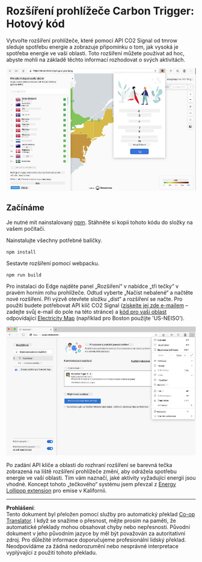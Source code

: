 <!--
CO_OP_TRANSLATOR_METADATA:
{
  "original_hash": "3f5e6821e0febccfc5d05e7c944d9e3d",
  "translation_date": "2025-08-28T03:47:16+00:00",
  "source_file": "5-browser-extension/solution/translation/README.ja.md",
  "language_code": "cs"
}
-->
# Rozšíření prohlížeče Carbon Trigger: Hotový kód

Vytvořte rozšíření prohlížeče, které pomocí API CO2 Signal od tmrow sleduje spotřebu energie a zobrazuje připomínku o tom, jak vysoká je spotřeba energie ve vaší oblasti. Toto rozšíření můžete používat ad hoc, abyste mohli na základě těchto informací rozhodovat o svých aktivitách.

![snímek obrazovky rozšíření](../../../../../translated_images/extension-screenshot.0e7f5bfa110e92e3875e1bc9405edd45a3d2e02963e48900adb91926a62a5807.cs.png)

## Začínáme

Je nutné mít nainstalovaný [npm](https://npmjs.com). Stáhněte si kopii tohoto kódu do složky na vašem počítači.

Nainstalujte všechny potřebné balíčky.

```
npm install
```

Sestavte rozšíření pomocí webpacku.

```
npm run build
```

Pro instalaci do Edge najděte panel „Rozšíření“ v nabídce „tři tečky“ v pravém horním rohu prohlížeče. Odtud vyberte „Načíst nebalené“ a načtěte nové rozšíření. Při výzvě otevřete složku „dist“ a rozšíření se načte. Pro použití budete potřebovat API klíč CO2 Signal ([získejte jej zde e-mailem](https://www.co2signal.com/) – zadejte svůj e-mail do pole na této stránce) a [kód pro vaši oblast](http://api.electricitymap.org/v3/zones) odpovídající [Electricity Map](https://www.electricitymap.org/map) (například pro Boston použijte 'US-NEISO').

![instalace](../../../../../translated_images/install-on-edge.78634f02842c48283726c531998679a6f03a45556b2ee99d8ff231fe41446324.cs.png)

Po zadání API klíče a oblasti do rozhraní rozšíření se barevná tečka zobrazená na liště rozšíření prohlížeče změní, aby odrážela spotřebu energie ve vaší oblasti. Tím vám naznačí, jaké aktivity vyžadující energii jsou vhodné. Koncept tohoto „tečkového“ systému jsem převzal z [Energy Lollipop extension](https://energylollipop.com/) pro emise v Kalifornii.

---

**Prohlášení**:  
Tento dokument byl přeložen pomocí služby pro automatický překlad [Co-op Translator](https://github.com/Azure/co-op-translator). I když se snažíme o přesnost, mějte prosím na paměti, že automatické překlady mohou obsahovat chyby nebo nepřesnosti. Původní dokument v jeho původním jazyce by měl být považován za autoritativní zdroj. Pro důležité informace doporučujeme profesionální lidský překlad. Neodpovídáme za žádná nedorozumění nebo nesprávné interpretace vyplývající z použití tohoto překladu.